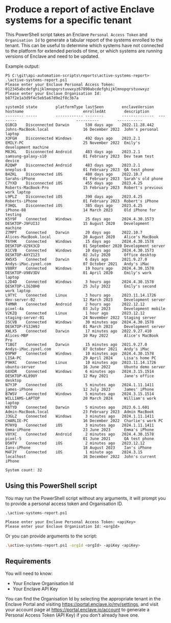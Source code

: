# Produce a report of active Enclave systems for a specific tenant

This PowerShell script takes an Enclave `Personal Access Token` and `Organisation Id` to generate a tabular report of the systems enrolled to the tenant. This can be useful to determine which systems have not connected to the platform for extended periods of time, or which systems are running versions of Enclave and need to be updated.

Example output:

```
PS C:\git\api-automation-scripts\reports\active-systems-report> .\active-systems-report.ps1
Please enter your Enclave Personal Access Token: 012345abcdefghijklmnopqrstuvwxyz67890abcdefghijklmnopqrstuvwxyz
Please enter your Enclave Organisation Id: b87f2e1a3d9f4c5eb5a67d9e2f8c3b7a

systemId state        platformType lastSeen        enclaveVersion  hostname                          enrolledAt        description
-------- -----        ------------ --------        --------------  --------                          ----------        -----------
Q1BCD    Disconnected Darwin       530 days ago    2022.11.28.442  Johns-MacBook.local               16 December 2022  John's personal laptop
X3FGH    Disconnected Windows      492 days ago    2023.2.1        EMILY-PC                          25 November 2022  Emily's development machine
M8JKL    Disconnected Android      483 days ago    2023.2.1        samsung-galaxy-s10                01 February 2023  Dev team test device
R2QWP    Disconnected Android      483 days ago    2023.2.1        oneplus-8                         01 February 2023  QA test phone
B4ZKL    Disconnected iOS          480 days ago    2022.10.7       Sarahs-iPhone                     01 February 2023  Sarah's old phone
C7YXD    Disconnected iOS          455 days ago    2023.4.25       Roberts-MacBook-Pro               15 February 2023  Robert's previous work laptop
L9PLZ    Disconnected iOS          390 days ago    2023.4.25       Roberts-iPhone                    01 February 2023  Robert's iPhone
F3HQL    Disconnected iOS          385 days ago    2023.4.25       iPhone-88                         14 March 2023     Old iPhone for testing
K5Y9F    Connected    Windows      25 days ago     2024.4.30.1573  DESKTOP-J9FUI3J                   15 August 2020    Development machine
Z7MPT    Connected    Darwin       20 days ago     2022.10.7       Alices-MacBook.local              20 August 2020    Alice's MacBook
T6YHK    Connected    Windows      15 days ago     2024.4.30.1578  DESKTOP-U29X3CD                   01 September 2020 Development server
X1CVB    Connected    Windows      10 days ago     2024.4.30.1573  DESKTOP-AXYZ123                   02 July 2020      Office desktop
XW5X5    Connected    Darwin       6 days ago      2021.9.27.0     Andys-iMac.zyxel.com              07 October 2021   Andy's iMac
V88RY    Connected    Windows      19 hours ago    2024.4.30.1578  DESKTOP-U98V3DV                   01 April 2020     Emily's work laptop
L2D4D    Connected    Windows      3 hours ago     2024.4.30.1578  DESKTOP-LIG38H0                   25 July 2022      Emily's second work laptop
L9TYC    Connected    Linux        3 hours ago     2023.11.14.1726 dev-server-02                     12 March 2023     Development server
T4MNR    Connected    Android      2 hours ago     2022.12.12      pixel-4a                          03 July 2023      Development mobile
V2KZQ    Connected    Linux        1 hour ago      2023.12.12      staging-server-01                 24 November 2022  Staging server
J5CVB    Connected    Windows      30 minutes ago  2024.4.30.1578  DESKTOP-FS3JH9J                   01 March 2023     Development server
XWLX5    Connected    Darwin       17 minutes ago  2022.9.27.410   Alices-MBP                        10 May 2022       Alice's MacBook Pro
T1BGT    Connected    Darwin       15 minutes ago  2021.9.27.0     Andys-iMac.zyxel.com              07 October 2021   Andy's iMac
Q9PWF    Connected    Windows      10 minutes ago  2024.4.30.1578  LISA-PC                           29 April 2024     Lisa's home PC
P9HXC    Connected    Linux        10 minutes ago  2023.11.14.1726 ubuntu-server                     16 June 2022      Ubuntu demo server
G8XDR    Connected    Windows      6 minutes ago   2024.3.15.1514  DESKTOP-KL89UY                    12 May 2021       Jane's office desktop
N7YJP    Connected    iOS          5 minutes ago   2024.1.11.1411  james-iPhone                      12 July 2023      James' iPhone
B7WSV    Connected    Windows      5 minutes ago   2024.3.15.1514  WILLIAMS-LAPTOP                   20 March 2024     William's work laptop
K6TYD    Connected    Darwin       5 minutes ago   2023.6.1.601    Admin-MacBook.local               23 February 2023  Admin MacBook
J3GLZ    Connected    Windows      3 minutes ago   2024.1.11.1411  CHARLIE-PC                        16 December 2022  Charlie's work PC
M7HYQ    Connected    iOS          3 minutes ago   2024.1.11.1411  Emma-iPhone                       23 June 2023      Emma's iPhone
V8YXC    Connected    Android      2 minutes ago   2024.4.30.1578  pixel-5                           01 June 2021      QA test phone
D5HTV    Connected    iOS          2 minutes ago   2023.12.12      Ians-iPhone                       18 August 2023    Ian's iPhone
M4FJY    Connected    iOS          1 minute ago    2024.3.15       localhost                         16 December 2022  John's current iPhone

System count: 32
```

## Using this PowerShell script

You may run the PowerShell script without any arguments, it will prompt you to provide a personal access token and Organisation ID.

```
.\active-systems-report.ps1

Please enter your Enclave Personal Access Token: <apiKey>
Please enter your Enclave Organisation Id: <orgId>
```

Or you can provide arguments to the script:

```bash
.\active-systems-report.ps1 -orgId <orgId> -apiKey <apiKey>
```

## Requirements

You will need to know:

- Your Enclave Organisation Id
- Your Enclave API Key

You can find the Organisation Id by selecting the appropriate tenant in the Enclave Portal and visiting https://portal.enclave.io/my/settings, and visit your account page at https://portal.enclave.io/account to generate a Personal Access Token (API Key) if you don't already have one.